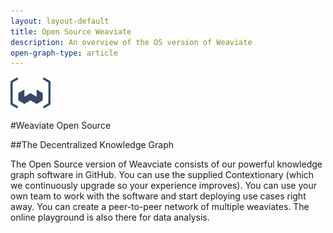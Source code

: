 ```yaml
---
layout: layout-default
title: Open Source Weaviate
description: An overview of the OS version of Weaviate
open-graph-type: article
---
```


![Weaviate Open Source](/img/logo-icon-weaviate-oss.svg)

#Weaviate Open Source

##The Decentralized Knowledge Graph

The Open Source version of Weavciate consists of our powerful knowledge graph software in GitHub. You can use the supplied Contextionary (which we continuously upgrade so your experience improves). You can use your own team to work with the software and start deploying use cases right away. You can create a peer-to-peer network of multiple weaviates. The online playground is also there for data analysis.
